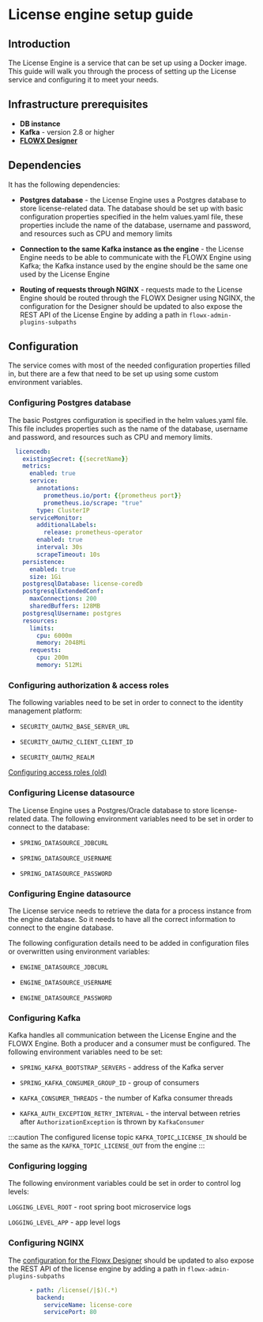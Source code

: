 # License engine setup guide

## Introduction

The License Engine is a service that can be set up using a Docker image. This guide will walk you through the process of setting up the License service and configuring it to meet your needs.

## Infrastructure prerequisites

* **DB instance** 
* **Kafka** - version 2.8 or higher
* [**FLOWX Designer**](../../flowx-designer/designer-setup-guide/designer-setup-guide.md)

## Dependencies

It has the following dependencies:

* **Postgres database** - the License Engine uses a Postgres database to store license-related data. The database should be set up with basic configuration properties specified in the helm values.yaml file, these properties include the name of the database, username and password, and resources such as CPU and memory limits

* **Connection to the same Kafka instance as the engine** - the License Engine needs to be able to communicate with the FLOWX Engine using Kafka; the Kafka instance used by the engine should be the same one used by the License Engine

* **Routing of requests through NGINX** - requests made to the License Engine should be routed through the FLOWX Designer using NGINX, the configuration for the Designer should be updated to also expose the REST API of the License Engine by adding a path in `flowx-admin-plugins-subpaths`

## Configuration

The service comes with most of the needed configuration properties filled in, but there are a few that need to be set up using some custom environment variables.

### Configuring Postgres database

The basic Postgres configuration is specified in the helm values.yaml file. This file includes properties such as the name of the database, username and password, and resources such as CPU and memory limits.

```yaml
  licencedb:
    existingSecret: {{secretName}}
    metrics:
      enabled: true
      service:
        annotations:
          prometheus.io/port: {{prometheus port}}
          prometheus.io/scrape: "true"
        type: ClusterIP
      serviceMonitor:
        additionalLabels:
          release: prometheus-operator
        enabled: true
        interval: 30s
        scrapeTimeout: 10s
    persistence:
      enabled: true
      size: 1Gi
    postgresqlDatabase: license-coredb
    postgresqlExtendedConf:
      maxConnections: 200
      sharedBuffers: 128MB
    postgresqlUsername: postgres
    resources:
      limits:
        cpu: 6000m
        memory: 2048Mi
      requests:
        cpu: 200m
        memory: 512Mi
```

### Configuring authorization & access roles

The following variables need to be set in order to connect to the identity management platform:

* `SECURITY_OAUTH2_BASE_SERVER_URL`

* `SECURITY_OAUTH2_CLIENT_CLIENT_ID`

* `SECURITY_OAUTH2_REALM`


[Configuring access roles (old)](configuring-access-roles-old.md)


### Configuring License datasource

The License Engine uses a Postgres/Oracle database to store license-related data. The following environment variables need to be set in order to connect to the database:

* `SPRING_DATASOURCE_JDBCURL`

* `SPRING_DATASOURCE_USERNAME`

* `SPRING_DATASOURCE_PASSWORD`

### Configuring Engine datasource

The License service needs to retrieve the data for a process instance from the engine database. So it needs to have all the correct information to connect to the engine database.

The following configuration details need to be added in configuration files or overwritten using environment variables:

* `ENGINE_DATASOURCE_JDBCURL`

* `ENGINE_DATASOURCE_USERNAME`

* `ENGINE_DATASOURCE_PASSWORD`

### Configuring Kafka

Kafka handles all communication between the License Engine and the FLOWX Engine. Both a producer and a consumer must be configured. The following environment variables need to be set:


* `SPRING_KAFKA_BOOTSTRAP_SERVERS` - address of the Kafka server

* `SPRING_KAFKA_CONSUMER_GROUP_ID` - group of consumers

* `KAFKA_CONSUMER_THREADS` - the number of Kafka consumer threads

* `KAFKA_AUTH_EXCEPTION_RETRY_INTERVAL` - the interval between retries after `AuthorizationException` is thrown by `KafkaConsumer`

:::caution
The configured license topic `KAFKA_TOPIC`\_`LICENSE_IN` should be the same as the `KAFKA_TOPIC_LICENSE_OUT` from the engine
:::

### Configuring logging

The following environment variables could be set in order to control log levels:

`LOGGING_LEVEL_ROOT` - root spring boot microservice logs

`LOGGING_LEVEL_APP` - app level logs

### Configuring NGINX

The [configuration for the Flowx Designer](../../flowx-designer/designer-setup-guide/designer-setup-guide.md#nginx) should be updated to also expose the REST API of the license engine by adding a path in `flowx-admin-plugins-subpaths`

```yaml
      - path: /license(/|$)(.*)
        backend:
          serviceName: license-core
          servicePort: 80
```